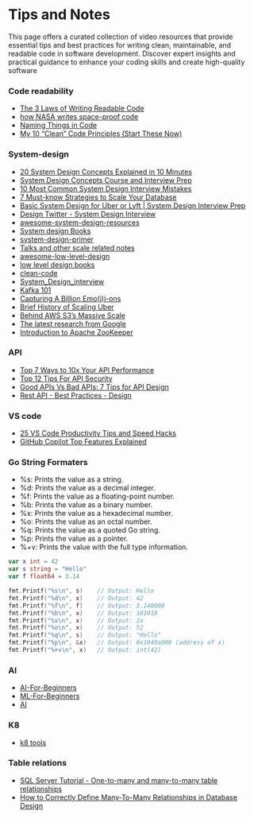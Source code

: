 # Tips and Notes


This page offers a curated collection of video resources that provide essential tips and best practices for writing 
clean, maintainable, and readable code in software development. Discover expert insights and practical guidance to 
enhance your coding skills and create high-quality software

### Code readability 
 - [The 3 Laws of Writing Readable Code](https://www.youtube.com/watch?v=-AzSRHiV9Cc)
 - [how NASA writes space-proof code](https://www.youtube.com/watch?v=GWYhtksrmhE)
 - [Naming Things in Code](https://www.youtube.com/watch?v=-J3wNP6u5YU)
 - [My 10 “Clean” Code Principles (Start These Now)](https://www.youtube.com/watch?v=wSDyiEjhp8k)


### System-design 
  - [20 System Design Concepts Explained in 10 Minutes](https://www.youtube.com/watch?v=i53Gi_K3o7I)
  - [System Design Concepts Course and Interview Prep](https://www.youtube.com/watch?v=F2FmTdLtb_4)
  - [10 Most Common System Design Interview Mistakes](https://www.youtube.com/watch?v=15sgUqScHgs)
  - [7 Must-know Strategies to Scale Your Database](https://www.youtube.com/watch?v=_1IKwnbscQU)
  - [Basic System Design for Uber or Lyft | System Design Interview Prep](https://www.youtube.com/watch?v=R_agd5qZ26Y)
  - [Design Twitter - System Design Interview](https://www.youtube.com/watch?v=o5n85GRKuzk)
  - [awesome-system-design-resources](https://github.com/ashishps1/awesome-system-design-resources/tree/main?tab=readme-ov-file)
  - [System design Books](https://github.com/samayun/devbooks/blob/master/Designing%20Data-Intensive%20Applications%20The%20Big%20Ideas%20Behind%20Reliable%2C%20Scalable%2C%20and%20Maintainable%20Systems%20(%20PDFDrive%20).pdf)
  - [system-design-primer](https://github.com/donnemartin/system-design-primer/blob/master/README.md)
  - [Talks and other scale related notes](https://github.com/binhnguyennus/awesome-scalability?tab=readme-ov-file#talk)
  - [awesome-low-level-design](https://github.com/ashishps1/awesome-low-level-design?tab=readme-ov-file)
  - [low level design books ](https://github.com/ajitpal/BookBank/tree/master)
  - [clean-code](https://github.com/jnguyen095/clean-code/blob/master/Clean.Code.A.Handbook.of.Agile.Software.Craftsmanship.pdf)
  - [System_Design_interview](https://github.com/yushangdi/Leetcode-1/blob/master/Design/System_Design_interview.md)
  - [Kafka 101](https://highscalability.com/untitled-2/)
  - [Capturing A Billion Emo(j)i-ons](https://highscalability.com/capturing-a-billion-emo-j-i-ons/)
  - [Brief History of Scaling Uber](https://highscalability.com/brief-history-of-scaling-uber/)
  - [Behind AWS S3’s Massive Scale](https://highscalability.com/behind-aws-s3s-massive-scale/)
  - [The latest research from Google](https://research.google/blog/)
  - [Introduction to Apache ZooKeeper](https://www.slideshare.net/slideshow/kafka-talk-tri-hug/24576257)

### API  
  - [Top 7 Ways to 10x Your API Performance](https://www.youtube.com/watch?v=zvWKqUiovAM)
  - [Top 12 Tips For API Security](https://www.youtube.com/watch?v=6WZ6S-qmtqY)
  - [Good APIs Vs Bad APIs: 7 Tips for API Design](https://www.youtube.com/watch?v=_gQaygjm_hg)
  - [Rest API - Best Practices - Design](https://www.youtube.com/watch?v=1Wl-rtew1_E)


### VS code 
   - [25 VS Code Productivity Tips and Speed Hacks](https://www.youtube.com/watch?v=ifTF3ags0XI)
   - [GitHub Copilot Top Features Explained](https://www.youtube.com/watch?v=KjyMQzoJo8Y)

###  Go String Formaters
- %s: Prints the value as a string.
- %d: Prints the value as a decimal integer.
- %f: Prints the value as a floating-point number.
- %b: Prints the value as a binary number.
- %x: Prints the value as a hexadecimal number.
- %o: Prints the value as an octal number.
- %q: Prints the value as a quoted Go string.
- %p: Prints the value as a pointer.
- %+v: Prints the value with the full type information.
 ```go
var x int = 42
var s string = "Hello"
var f float64 = 3.14

fmt.Printf("%s\n", s)    // Output: Hello
fmt.Printf("%d\n", x)    // Output: 42
fmt.Printf("%f\n", f)    // Output: 3.140000
fmt.Printf("%b\n", x)    // Output: 101010
fmt.Printf("%x\n", x)    // Output: 2a
fmt.Printf("%o\n", x)    // Output: 52
fmt.Printf("%q\n", s)    // Output: "Hello"
fmt.Printf("%p\n", &x)   // Output: 0x1040a000 (address of x)
fmt.Printf("%+v\n", x)   // Output: int(42)
 ```



### AI
  - [AI-For-Beginners](https://microsoft.github.io/AI-For-Beginners/)
  - [ML-For-Beginners](https://microsoft.github.io/ML-For-Beginners/#/1-Introduction/1-intro-to-ML/README)
  - [AI](https://www.udemy.com/course/artificial-intelligence-az/?couponCode=IND21PM)


### K8
  - [k8 tools](https://github.com/collabnix/kubetools)

### Table relations 
  - [SQL Server Tutorial - One-to-many and many-to-many table relationships](https://www.youtube.com/watch?v=4q-keGvUnag)  
  - [How to Correctly Define Many-To-Many Relationships in Database Design](https://www.youtube.com/watch?v=1eUn6lsZ7c4)

